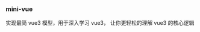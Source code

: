 <!--
 * @Author: Nic
 * @Date: 2023-04-18 21:36:20
 * @LastEditTime: 2023-04-18 21:37:03
 * @LastEditors: Nic
 * @Description: 
 * @FilePath: /mini-vue/README.md
-->
### mini-vue
实现最简 vue3 模型，用于深入学习 vue3， 让你更轻松的理解 vue3 的核心逻辑